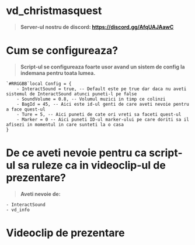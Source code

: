 # vd_christmasquest
> **Server-ul nostru de discord: https://discord.gg/AfqUAJAawC**
# Cum se configureaza?
> **Script-ul se configureaza foarte usor avand un sistem de config la indemana pentru toata lumea.**<br />
```
`#RRGGBB`local Config = {
    - InteractSound = true, -- Default este pe true dar daca nu aveti sistemul de InteractSound atunci puneti-l pe false
    - SoundVolume = 0.8, -- Volumul muzici in timp ce colinzi
    - BagId = 45, -- Aici este id-ul genti de care aveti nevoie pentru a face quest-ul
    - Ture = 5, -- Aici puneti de cate ori vreti sa faceti quest-ul
    - Marker = 0 -- Aici puneti ID-ul marker-ului pe care doriti sa il afisezi in momentul in care sunteti la o casa
}
```
# De ce aveti nevoie pentru ca script-ul sa ruleze ca in videoclip-ul de prezentare?
> **Aveti nevoie de:** <br />
```
- InteractSound
- vd_info
```
# Videoclip de prezentare

